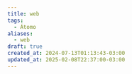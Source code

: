 ```yaml
---
title: web
tags:
  - Átomo
aliases:
  - web
draft: true
created_at: 2024-07-13T01:13:43-03:00
updated_at: 2025-02-08T22:37:00-03:00
---
```

